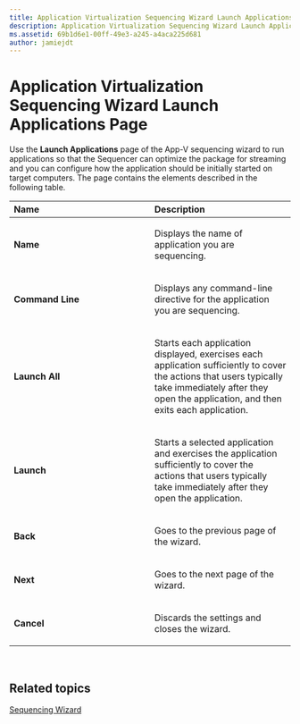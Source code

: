```yaml
---
title: Application Virtualization Sequencing Wizard Launch Applications Page
description: Application Virtualization Sequencing Wizard Launch Applications Page
ms.assetid: 69b1d6e1-00ff-49e3-a245-a4aca225d681
author: jamiejdt
---
```


# Application Virtualization Sequencing Wizard Launch Applications Page


Use the **Launch Applications** page of the App-V sequencing wizard to run applications so that the Sequencer can optimize the package for streaming and you can configure how the application should be initially started on target computers. The page contains the elements described in the following table.

<table>
<colgroup>
<col width="50%" />
<col width="50%" />
</colgroup>
<thead>
<tr class="header">
<th align="left">Name</th>
<th align="left">Description</th>
</tr>
</thead>
<tbody>
<tr class="odd">
<td align="left"><p><strong>Name</strong></p></td>
<td align="left"><p>Displays the name of application you are sequencing.</p></td>
</tr>
<tr class="even">
<td align="left"><p><strong>Command Line</strong></p></td>
<td align="left"><p>Displays any command-line directive for the application you are sequencing.</p></td>
</tr>
<tr class="odd">
<td align="left"><p><strong>Launch All</strong></p></td>
<td align="left"><p>Starts each application displayed, exercises each application sufficiently to cover the actions that users typically take immediately after they open the application, and then exits each application.</p></td>
</tr>
<tr class="even">
<td align="left"><p><strong>Launch</strong></p></td>
<td align="left"><p>Starts a selected application and exercises the application sufficiently to cover the actions that users typically take immediately after they open the application.</p></td>
</tr>
<tr class="odd">
<td align="left"><p><strong>Back</strong></p></td>
<td align="left"><p>Goes to the previous page of the wizard.</p></td>
</tr>
<tr class="even">
<td align="left"><p><strong>Next</strong></p></td>
<td align="left"><p>Goes to the next page of the wizard.</p></td>
</tr>
<tr class="odd">
<td align="left"><p><strong>Cancel</strong></p></td>
<td align="left"><p>Discards the settings and closes the wizard.</p></td>
</tr>
</tbody>
</table>

 

## Related topics


[Sequencing Wizard](sequencing-wizard.md)

 

 





